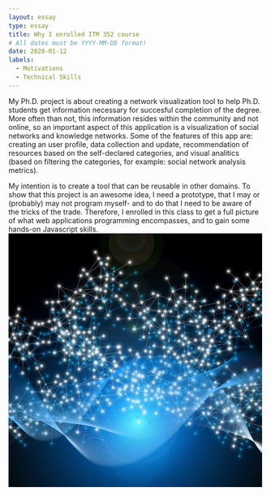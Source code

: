 ```yaml
---
layout: essay
type: essay
title: Why I enrolled ITM 352 course
# All dates must be YYYY-MM-DD format!
date: 2020-01-12
labels:
  - Motivations
  - Technical Skills
---
```

My Ph.D. project is about creating a network visualization tool to help Ph.D. students get information necessary for succesful completion of the degree. More often than not, this information resides within the community and not online, so an important aspect of this application is a visualization of social networks and knowledge networks. 
Some of the features of this app are: creating an user profile, data collection and update, recommendation of resources based on the self-declared categories, and visual analitics (based on filtering the categories, for example: social network analysis metrics).

My intention is to create a tool that can be reusable in other domains. To show that this project is an awesome idea, I need a prototype, that I may or (probably) may not program myself- and to do that I need to be aware of the tricks of the trade. Therefore, I enrolled in this class to get a full picture of what web applications programming encompasses, and to gain some hands-on Javascript skills.
<img src="../images/dig.jpg">




